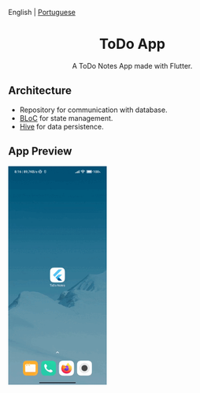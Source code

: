 English | [Portuguese](./README.pt-BR.md)

<h1 align="center">ToDo App</h1>

<div align="center">

A ToDo Notes App made with Flutter.

</div>

## Architecture

- Repository for communication with database.
- [BLoC](https://pub.dev/packages/flutter_bloc) for state management.
- [Hive](https://pub.dev/packages/hive_flutter) for data persistence.

## App Preview

<img src="./.github/static/preview.gif" width="200"/>
